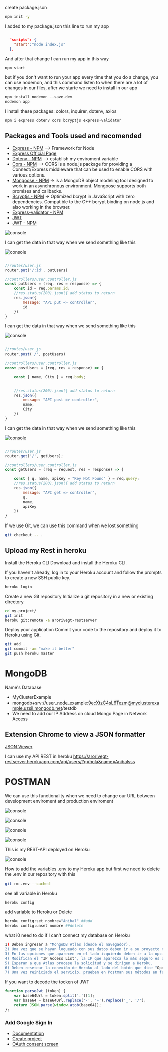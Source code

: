 create package.json 
```sh
npm init -y
```

I added to my package.json this line to run my app
```json

  "scripts": {
    "start":"node index.js"
  },
```
And after that change I can run my app in this way
```javascript
npm start
```

but if you don't want to run your app every time that you do a change, you can use nodemon, and this command listen to when there are a lot of changes in our files, after we starte  we need to install in our app
```javascript
npm install nodemon --save-dev
nodemon app
```

I install these packages: colors, inquirer, dotenv, axios
```javascript
npm i express dotenv cors bcryptjs express-validator
```
## Packages and Tools used and recomended
- [Express - NPM](https://www.npmjs.com/package/express) --> Framework for Node
- [Express Official Page](http://expressjs.com/)
- [Dotenv - NPM](https://www.npmjs.com/package/dotenv) --> establish my enviroment variable
- [Cors - NPM](https://www.npmjs.com/package/cors) --> CORS is a node.js package for providing a Connect/Express middleware that can be used to enable CORS with various options.
- [Mongoose - NPM](https://www.npmjs.com/package/mongoose) -> is a MongoDB object modeling tool designed to work in an asynchronous environment. Mongoose supports both promises and callbacks. 
- [Bcryptjs - NPM](https://www.npmjs.com/package/bcrypt) -> Optimized bcrypt in JavaScript with zero dependencies. Compatible to the C++ bcrypt binding on node.js and also working in the browser.
- [Express-validator - NPM](https://www.npmjs.com/package/express-validator)
- [JWT](https://jwt.io/)
- [JWT - NPM ](https://www.npmjs.com/package/jsonwebtoken)

![console](./readme-img/cors.png)

I can get the data in that way when we send something like this

![console](./readme-img/getParam.png)

```javascript

//routes/user.js
router.put('/:id', putUsers)

//controllers/user.controller.js
const putUsers = (req, res = response) => {
    const id = req.params.id;
    //res.status(200).json({ add status to return
    res.json({
        message: "API put => controller",
        id
    })
}
```


I can get the data in that way when we send something like this

![console](./readme-img/getBody.png)

```javascript

//routes/user.js
router.post('/', postUsers)

//controllers/user.controller.js
const postUsers = (req, res = response) => {

    const { name, City } = req.body;
    

    //res.status(200).json({ add status to return
    res.json({
        message: "API post => controller",
        name,
        City
    })
}
```


I can get the data in that way when we send something like this

![console](./readme-img/getQuery.png)

```javascript

//routes/user.js
router.get('/', getUsers);

//controllers/user.controller.js
const getUsers = (req = request, res = response) => {

    const { q, name, apiKey = "Key Not Found" } = req.query;
    //res.status(200).json({ add status to return
    res.json({
        message: "API get => controller",
        q,
        name,
        apiKey
    })
}
```

If we use Git, we can use this command when we lost something
```bash
git checkout -- .
```
## Upload my Rest in heroku

Install the Heroku CLI
Download and install the Heroku CLI.

If you haven't already, log in to your Heroku account and follow the prompts to create a new SSH public key.
```bash
heroku login
```
Create a new Git repository
Initialize a git repository in a new or existing directory
```bash
cd my-project/
git init
heroku git:remote -a arorivegt-restserver
```

Deploy your application
Commit your code to the repository and deploy it to Heroku using Git.
```bash
git add .
git commit -am "make it better"
git push heroku master
```

# MongoDB
Name's Database
- MyClusterExample
- mongodb+srv://user_node_example:9ecXtzC4sL6Tezm@myclusterexample.uzsil.mongodb.net/testdb
- We need to add our IP Address on cloud Mongo Page in Network Access

## Extension Chrome to view a JSON formatter
[JSON Viewer](https://chrome.google.com/webstore/detail/json-viewer/gbmdgpbipfallnflgajpaliibnhdgobh/related?hl=es)

I can use my API REST in heroku
https://arorivegt-restserver.herokuapp.com/api/users/?q=hola&name=Anibalsss

# POSTMAN
We can use this functionality when we need to change our URL between development enviroment and production enviroment

![console](./readme-img/postman1.png)

![console](./readme-img/postman2.png)

![console](./readme-img/postman3.png)

![console](./readme-img/postman4.png)

This is my REST-API deployed on Heroku

![console](./readme-img/final-restapi-heroku.png)

How to add the variables .env to my Heroku app but first we need to delete the .env in our repository with this
```sh
git rm .env --cached
```
see all variable in Heroku
```sh
heroku config
```

add variable to Heroku or Delete
```sh
heroku config:set nombre="Anibal" ##add
heroku config:unset nombre ##delete
```

what i0 need to do if I can't connect my database on Heroku
```sh
1) Deben ingresar a "MongoDB Atlas (desde el navegador).
2) Una vez que se hayan logueado con sus datos deben ir a su proyecto cargado en MongoDB (la BD de la cafetería).
3) En las opciones que aparecen en el lado izquierdo deben ir a la opción de "Security" -> "Network Access".
4) Modifican el "IP Access List", la IP que aparezca lo más seguro es que sea la de ustedes (por lo que tendría acceso restringido). En esa IP, al lado derecho, deben hacer clic en el botón de "edit". Cuando se abra el recuadro aparecerá un botón arriba que indicará que dan acceso de conexión desde cualquier lugar ( cambiando el IP Address a: 0.0.0.0/0 de forma automática ).
5) Esperan a que Atlas procese la solicitud y se dirigen a Heroku.
6) Deben resetear la conexión de Heroku al lado del botón que dice "Open App". En el botón que dice "More" -> "Restart all dynos".
7) Una vez reiniciado el servicio, prueben en Postman sus métodos en fase "Producción" con su URL de Heroku.
```

If you want to decode the tocken of JWT
```javascript
function parseJwt (token) {
    var base64Url = token.split('.')[1];
    var base64 = base64Url.replace('-', '+').replace('_', '/');
    return JSON.parse(window.atob(base64));
};
```

### Add Google Sign In 
- [Documentation](https://developers.google.com/identity/gsi/web/guides/overview)
- [Create project](https://console.cloud.google.com/apis/credentials?project=nodejs-udemy-2021&supportedpurview=project)
- [OAuth consent screen](https://console.cloud.google.com/apis/credentials/consent?project=nodejs-udemy-2021)